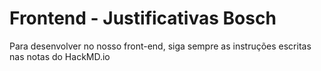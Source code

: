 # Frontend - Justificativas Bosch

Para desenvolver no nosso front-end, siga sempre as instruções escritas nas notas do HackMD.io